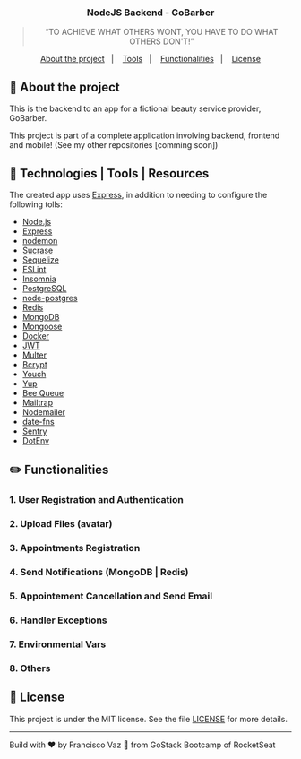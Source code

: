 <!-- <h1 align="center">
  <img alt="Fastfeet" src=".vscode/logo.png" width="300px" />
</h1> -->

<h3 align="center">
 NodeJS Backend - GoBarber
</h3>


<blockquote align="center">“TO ACHIEVE WHAT OTHERS WONT, YOU HAVE TO DO WHAT OTHERS DON'T!”</blockquote>



<p align="center">
  <a href="#rocket-about-the-project">About the project</a>&nbsp;&nbsp;&nbsp;|&nbsp;&nbsp;&nbsp;
  <a href="#construction_worker-tools">Tools</a>&nbsp;&nbsp;&nbsp;|&nbsp;&nbsp;&nbsp;
  <a href="#pencil2-functionalities">Functionalities</a>&nbsp;&nbsp;&nbsp;|&nbsp;&nbsp;&nbsp;
  <a href="#memo-license">License</a>
</p>

## :rocket: About the project

This is the backend to an app for a fictional beauty service provider, GoBarber.

This project is part of a complete application involving backend, frontend and mobile! (See my other repositories [comming soon])

## :construction_worker: Technologies | Tools | Resources

The created app uses [Express](https://expressjs.com/), in addition to needing to configure the following tolls:

- [Node.js](https://nodejs.org/en/)
- [Express](https://expressjs.com/)
- [nodemon](https://nodemon.io/)
- [Sucrase](https://github.com/alangpierce/sucrase)
- [Sequelize](http://docs.sequelizejs.com/)
- [ESLint](https://eslint.org/)
- [Insomnia](https://insomnia.rest/)
- [PostgreSQL](https://www.postgresql.org/)
- [node-postgres](https://www.npmjs.com/package/pg)
- [Redis](https://redis.io/)
- [MongoDB](https://www.mongodb.com/)
- [Mongoose](https://mongoosejs.com/)
- [Docker](https://www.docker.com/docker-community)
- [JWT](https://jwt.io/)
- [Multer](https://github.com/expressjs/multer)
- [Bcrypt](https://www.npmjs.com/package/bcrypt)
- [Youch](https://www.npmjs.com/package/youch)
- [Yup](https://www.npmjs.com/package/yup)
- [Bee Queue](https://www.npmjs.com/package/bcrypt)
- [Mailtrap](https://mailtrap.io/)
- [Nodemailer](https://nodemailer.com/about/)
- [date-fns](https://date-fns.org/)
- [Sentry](https://sentry.io/)
- [DotEnv](https://www.npmjs.com/package/dotenv)

## :pencil2: Functionalities

### **1. User Registration and Authentication**
### **2. Upload Files (avatar)**
### **3. Appointments Registration**
### **4. Send Notifications (MongoDB | Redis)**
### **5. Appointement Cancellation and Send Email**
### **6. Handler Exceptions**
### **7. Environmental Vars**
### **8. Others**

## :memo: License

This project is under the MIT license. See the file [LICENSE](LICENSE.md) for more details.

---

Build with ♥ by Francisco Vaz :wave: from GoStack Bootcamp of RocketSeat <!-- [Join our community!](https://discordapp.com/invite/gCRAFhc) -->
